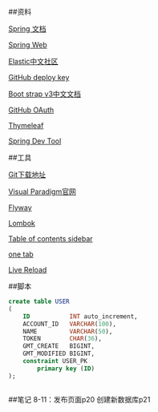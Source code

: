 ##资料

[Spring 文档](https://spring.io/guides)

[Spring Web](https://spring.io/guides/gs/serving-web-content/)

[Elastic中文社区](https://elasticsearch.cn/explore)

[GitHub deploy key](https://developer.github.com/v3/guides/managing-deploy-keys/#deploy-keys)

[Boot strap v3中文文档](https://v3.bootcss.com/getting-started/)

[GitHub OAuth](https://developer.github.com/apps/building-oauth-apps/creating-an-oauth-app/)

[Thymeleaf](https://www.thymeleaf.org/doc/tutorials/3.0/usingthymeleaf.html#using-theach)

[Spring Dev Tool](https://docs.spring.io/spring-boot/docs/2.0.0.RC1/reference/htmlsingle/#using-boot-devtools)


##工具

[Git下载地址](https://git-scm.com/download)

[Visual Paradigm官网](https://www.visual-paradigm.com)

[Flyway](http://flywaydb.org/getstarted/fiststeps/maven)

[Lombok](https://projectlombok.org/)

[Table of contents sidebar](https://chrome.google.com/webstore/detail/table-of-contents-sidebar/ohohkfheangmbedkgechjkmbepeikkej?hl=zh-CN)

[one tab](https://chrome.google.com/webstore/detail/onetab/chphlpgkkbolifaimnlloiipkdnihall?hl=zh-CN)

[Live Reload](https://chrome.google.com/webstore/detail/live-reload/jcejoncdonagmfohjcdgohnmecaipidc?hl=zh-CN)

##脚本

```sql
create table USER
(
    ID           INT auto_increment,
    ACCOUNT_ID   VARCHAR(100),
    NAME         VARCHAR(50),
    TOKEN        CHAR(36),
    GMT_CREATE   BIGINT,
    GMT_MODIFIED BIGINT,
    constraint USER_PK
        primary key (ID)
);


```
```bash

```


##笔记
8-11：发布页面p20
     创建新数据库p21